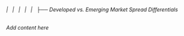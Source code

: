 ###### |   |   |   |   |   ├── Developed vs. Emerging Market Spread Differentials

*Add content here*